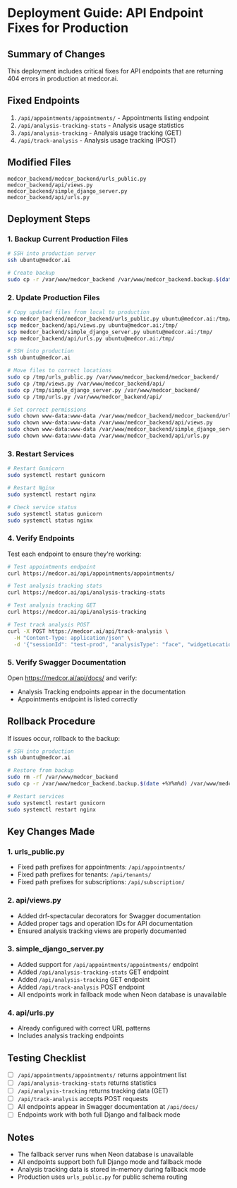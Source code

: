 # Deployment Guide: API Endpoint Fixes for Production

## Summary of Changes
This deployment includes critical fixes for API endpoints that are returning 404 errors in production at medcor.ai.

## Fixed Endpoints
1. `/api/appointments/appointments/` - Appointments listing endpoint
2. `/api/analysis-tracking-stats` - Analysis usage statistics  
3. `/api/analysis-tracking` - Analysis usage tracking (GET)
4. `/api/track-analysis` - Analysis usage tracking (POST)

## Modified Files
```
medcor_backend/medcor_backend/urls_public.py
medcor_backend/api/views.py  
medcor_backend/simple_django_server.py
medcor_backend/api/urls.py
```

## Deployment Steps

### 1. Backup Current Production Files
```bash
# SSH into production server
ssh ubuntu@medcor.ai

# Create backup
sudo cp -r /var/www/medcor_backend /var/www/medcor_backend.backup.$(date +%Y%m%d)
```

### 2. Update Production Files
```bash
# Copy updated files from local to production
scp medcor_backend/medcor_backend/urls_public.py ubuntu@medcor.ai:/tmp/
scp medcor_backend/api/views.py ubuntu@medcor.ai:/tmp/
scp medcor_backend/simple_django_server.py ubuntu@medcor.ai:/tmp/
scp medcor_backend/api/urls.py ubuntu@medcor.ai:/tmp/

# SSH into production
ssh ubuntu@medcor.ai

# Move files to correct locations
sudo cp /tmp/urls_public.py /var/www/medcor_backend/medcor_backend/
sudo cp /tmp/views.py /var/www/medcor_backend/api/
sudo cp /tmp/simple_django_server.py /var/www/medcor_backend/
sudo cp /tmp/urls.py /var/www/medcor_backend/api/

# Set correct permissions
sudo chown www-data:www-data /var/www/medcor_backend/medcor_backend/urls_public.py
sudo chown www-data:www-data /var/www/medcor_backend/api/views.py
sudo chown www-data:www-data /var/www/medcor_backend/simple_django_server.py
sudo chown www-data:www-data /var/www/medcor_backend/api/urls.py
```

### 3. Restart Services
```bash
# Restart Gunicorn
sudo systemctl restart gunicorn

# Restart Nginx  
sudo systemctl restart nginx

# Check service status
sudo systemctl status gunicorn
sudo systemctl status nginx
```

### 4. Verify Endpoints
Test each endpoint to ensure they're working:

```bash
# Test appointments endpoint
curl https://medcor.ai/api/appointments/appointments/

# Test analysis tracking stats
curl https://medcor.ai/api/analysis-tracking-stats

# Test analysis tracking GET
curl https://medcor.ai/api/analysis-tracking

# Test track analysis POST
curl -X POST https://medcor.ai/api/track-analysis \
  -H "Content-Type: application/json" \
  -d '{"sessionId": "test-prod", "analysisType": "face", "widgetLocation": "chat_widget"}'
```

### 5. Verify Swagger Documentation
Open https://medcor.ai/api/docs/ and verify:
- Analysis Tracking endpoints appear in the documentation
- Appointments endpoint is listed correctly

## Rollback Procedure
If issues occur, rollback to the backup:

```bash
# SSH into production
ssh ubuntu@medcor.ai

# Restore from backup
sudo rm -rf /var/www/medcor_backend
sudo cp -r /var/www/medcor_backend.backup.$(date +%Y%m%d) /var/www/medcor_backend

# Restart services
sudo systemctl restart gunicorn
sudo systemctl restart nginx
```

## Key Changes Made

### 1. urls_public.py
- Fixed path prefixes for appointments: `/api/appointments/`
- Fixed path prefixes for tenants: `/api/tenants/`  
- Fixed path prefixes for subscriptions: `/api/subscription/`

### 2. api/views.py
- Added drf-spectacular decorators for Swagger documentation
- Added proper tags and operation IDs for API documentation
- Ensured analysis tracking views are properly documented

### 3. simple_django_server.py  
- Added support for `/api/appointments/appointments/` endpoint
- Added `/api/analysis-tracking-stats` GET endpoint
- Added `/api/analysis-tracking` GET endpoint
- Added `/api/track-analysis` POST endpoint
- All endpoints work in fallback mode when Neon database is unavailable

### 4. api/urls.py
- Already configured with correct URL patterns
- Includes analysis tracking endpoints

## Testing Checklist
- [ ] `/api/appointments/appointments/` returns appointment list
- [ ] `/api/analysis-tracking-stats` returns statistics
- [ ] `/api/analysis-tracking` returns tracking data (GET)
- [ ] `/api/track-analysis` accepts POST requests
- [ ] All endpoints appear in Swagger documentation at `/api/docs/`
- [ ] Endpoints work with both full Django and fallback mode

## Notes
- The fallback server runs when Neon database is unavailable
- All endpoints support both full Django mode and fallback mode
- Analysis tracking data is stored in-memory during fallback mode
- Production uses `urls_public.py` for public schema routing